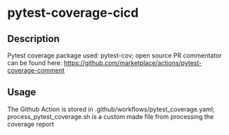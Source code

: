 # pytest-coverage-cicd

## Description

Pytest coverage package used: pytest-cov; open source PR commentator can be found here: https://github.com/marketplace/actions/pytest-coverage-comment

## Usage

The Github Action is stored in .github/workflows/pytest_coverage.yaml; process_pytest_coverage.sh is a custom made file from processing the coverage report
